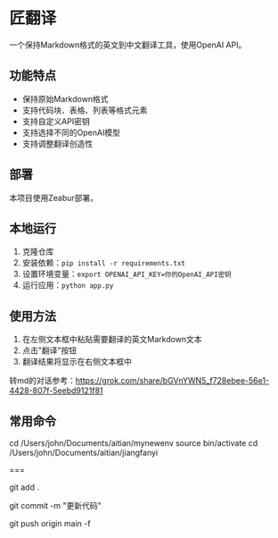 # 匠翻译

一个保持Markdown格式的英文到中文翻译工具，使用OpenAI API。

## 功能特点

- 保持原始Markdown格式
- 支持代码块、表格、列表等格式元素
- 支持自定义API密钥
- 支持选择不同的OpenAI模型
- 支持调整翻译创造性

## 部署

本项目使用Zeabur部署。

## 本地运行

1. 克隆仓库
2. 安装依赖：`pip install -r requirements.txt`
3. 设置环境变量：`export OPENAI_API_KEY=你的OpenAI_API密钥`
4. 运行应用：`python app.py`

## 使用方法

1. 在左侧文本框中粘贴需要翻译的英文Markdown文本
2. 点击"翻译"按钮
3. 翻译结果将显示在右侧文本框中 

转md的对话参考：https://grok.com/share/bGVnYWN5_f728ebee-56e1-4428-807f-5eebd9121f81

## 常用命令

cd /Users/john/Documents/aitian/mynewenv
source bin/activate
cd /Users/john/Documents/aitian/jiangfanyi

===

git add .

git commit -m "更新代码"

git push origin main -f